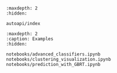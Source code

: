 ```{include} ../README.md
```

```{toctree}
:maxdepth: 2
:hidden:

autoapi/index
```

```{toctree}
:maxdepth: 2
:caption: Examples
:hidden:

notebooks/advanced_classifiers.ipynb
notebooks/clustering_visualization.ipynb
notebooks/prediction_with_GBRT.ipynb
```